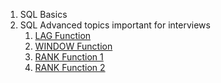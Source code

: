 
1. SQL Basics
2. SQL Advanced topics important for interviews
    1. [LAG Function](https://www.mysqltutorial.org/mysql-window-functions/mysql-lag-function/)
    2. [WINDOW Function](https://www.stratascratch.com/blog/the-ultimate-guide-to-sql-window-functions/)
    3. [RANK Function 1](https://www.sqltutorial.org/sql-window-functions/sql-rank/)
    4. [RANK Function 2](https://www.mysqltutorial.org/mysql-window-functions/mysql-rank-function/)
